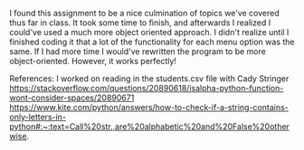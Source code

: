 I found this assignment to be a nice culmination of topics we've covered thus far in class. It took some time to finish, and afterwards I realized I could've used a much more object oriented approach. I didn't realize until I finished coding it that a lot of the functionality for each menu option was the same. If I had more time I would've rewritten the program to be more object-oriented. However, it works perfectly!

References:
I worked on reading in the students.csv file with Cady Stringer
https://stackoverflow.com/questions/20890618/isalpha-python-function-wont-consider-spaces/20890671
https://www.kite.com/python/answers/how-to-check-if-a-string-contains-only-letters-in-python#:~:text=Call%20str.,are%20alphabetic%20and%20False%20otherwise.
